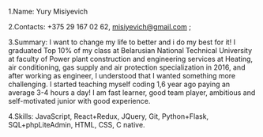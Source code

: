 1.Name: Yury Misiyevich

2.Contacts: +375 29 167 02 62, misiyevich@gmail.com ;

3.Summary: I want to change my life to better and i do my best for it!
           I graduated Top 10% of my class at Belarusian National Technical University
           at faculty of Power plant construction and engineering services
           at  Heating, air conditioning, gas supply and air protection specialization
           in 2016, and after working as engineer, I understood that I wanted something
           more challenging. I started teaching myself coding 1,6 year ago paying an
           average 3-4 hours a day! I am fast learner, good team player, ambitious and
           self-motivated junior with good experience.

4.Skills: JavaScript, React+Redux, JQuery, Git, Python+Flask, SQL+phpLiteAdmin, HTML, CSS, C native.
